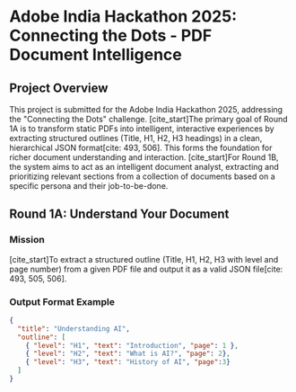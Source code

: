 # Adobe India Hackathon 2025: Connecting the Dots - PDF Document Intelligence

## Project Overview

This project is submitted for the Adobe India Hackathon 2025, addressing the "Connecting the Dots" challenge. [cite_start]The primary goal of Round 1A is to transform static PDFs into intelligent, interactive experiences by extracting structured outlines (Title, H1, H2, H3 headings) in a clean, hierarchical JSON format[cite: 493, 506]. This forms the foundation for richer document understanding and interaction. [cite_start]For Round 1B, the system aims to act as an intelligent document analyst, extracting and prioritizing relevant sections from a collection of documents based on a specific persona and their job-to-be-done.

## Round 1A: Understand Your Document

### Mission
[cite_start]To extract a structured outline (Title, H1, H2, H3 with level and page number) from a given PDF file and output it as a valid JSON file[cite: 493, 505, 506].

### Output Format Example
```json
{
  "title": "Understanding AI",
  "outline": [
    { "level": "H1", "text": "Introduction", "page": 1 },
    { "level": "H2", "text": "What is AI?", "page": 2},
    { "level": "H3", "text": "History of AI", "page":3}
  ]
}